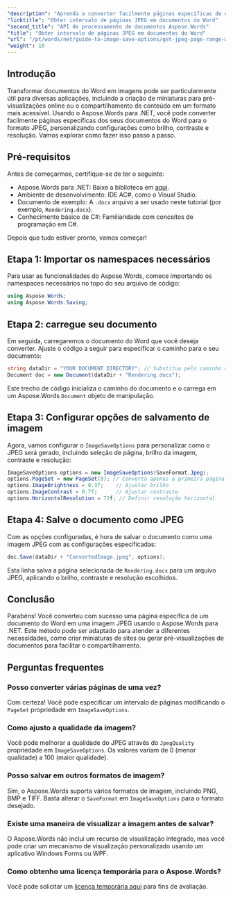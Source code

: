 ```yaml
---
"description": "Aprenda a converter facilmente páginas específicas de documentos do Word em imagens JPEG usando o Aspose.Words para .NET. Este guia completo aborda tudo, desde o carregamento do documento e a configuração das configurações de imagem até o salvamento como JPEG."
"linktitle": "Obter intervalo de páginas JPEG em documentos do Word"
"second_title": "API de processamento de documentos Aspose.Words"
"title": "Obter intervalo de páginas JPEG em documentos do Word"
"url": "/pt/words/net/guide-to-image-save-options/get-jpeg-page-range-word-document/"
"weight": 10
---
```


## Introdução

Transformar documentos do Word em imagens pode ser particularmente útil para diversas aplicações, incluindo a criação de miniaturas para pré-visualizações online ou o compartilhamento de conteúdo em um formato mais acessível. Usando o Aspose.Words para .NET, você pode converter facilmente páginas específicas dos seus documentos do Word para o formato JPEG, personalizando configurações como brilho, contraste e resolução. Vamos explorar como fazer isso passo a passo.

## Pré-requisitos

Antes de começarmos, certifique-se de ter o seguinte:

- Aspose.Words para .NET: Baixe a biblioteca em [aqui](https://releases.aspose.com/words/net/).
- Ambiente de desenvolvimento: IDE AC#, como o Visual Studio.
- Documento de exemplo: A `.docx` arquivo a ser usado neste tutorial (por exemplo, `Rendering.docx`).
- Conhecimento básico de C#: Familiaridade com conceitos de programação em C#.

Depois que tudo estiver pronto, vamos começar!

## Etapa 1: Importar os namespaces necessários

Para usar as funcionalidades do Aspose.Words, comece importando os namespaces necessários no topo do seu arquivo de código:

```csharp
using Aspose.Words;
using Aspose.Words.Saving;
```

## Etapa 2: carregue seu documento

Em seguida, carregaremos o documento do Word que você deseja converter. Ajuste o código a seguir para especificar o caminho para o seu documento:

```csharp
string dataDir = "YOUR DOCUMENT DIRECTORY"; // Substitua pelo caminho do seu diretório atual
Document doc = new Document(dataDir + "Rendering.docx");
```

Este trecho de código inicializa o caminho do documento e o carrega em um Aspose.Words `Document` objeto de manipulação.

## Etapa 3: Configurar opções de salvamento de imagem

Agora, vamos configurar o `ImageSaveOptions` para personalizar como o JPEG será gerado, incluindo seleção de página, brilho da imagem, contraste e resolução:

```csharp
ImageSaveOptions options = new ImageSaveOptions(SaveFormat.Jpeg);
options.PageSet = new PageSet(0); // Converta apenas a primeira página
options.ImageBrightness = 0.3f;    // Ajustar brilho
options.ImageContrast = 0.7f;      // Ajustar contraste
options.HorizontalResolution = 72f; // Definir resolução horizontal
```

## Etapa 4: Salve o documento como JPEG

Com as opções configuradas, é hora de salvar o documento como uma imagem JPEG com as configurações especificadas:

```csharp
doc.Save(dataDir + "ConvertedImage.jpeg", options);
```

Esta linha salva a página selecionada de `Rendering.docx` para um arquivo JPEG, aplicando o brilho, contraste e resolução escolhidos.

## Conclusão

Parabéns! Você converteu com sucesso uma página específica de um documento do Word em uma imagem JPEG usando o Aspose.Words para .NET. Este método pode ser adaptado para atender a diferentes necessidades, como criar miniaturas de sites ou gerar pré-visualizações de documentos para facilitar o compartilhamento.

## Perguntas frequentes

### Posso converter várias páginas de uma vez?  
Com certeza! Você pode especificar um intervalo de páginas modificando o `PageSet` propriedade em `ImageSaveOptions`.

### Como ajusto a qualidade da imagem?  
Você pode melhorar a qualidade do JPEG através do `JpegQuality` propriedade em `ImageSaveOptions`. Os valores variam de 0 (menor qualidade) a 100 (maior qualidade).

### Posso salvar em outros formatos de imagem?  
Sim, o Aspose.Words suporta vários formatos de imagem, incluindo PNG, BMP e TIFF. Basta alterar o `SaveFormat` em `ImageSaveOptions` para o formato desejado.

### Existe uma maneira de visualizar a imagem antes de salvar?  
O Aspose.Words não inclui um recurso de visualização integrado, mas você pode criar um mecanismo de visualização personalizado usando um aplicativo Windows Forms ou WPF.

### Como obtenho uma licença temporária para o Aspose.Words?  
Você pode solicitar um [licença temporária aqui](https://purchase.aspose.com/temporary-license/) para fins de avaliação.